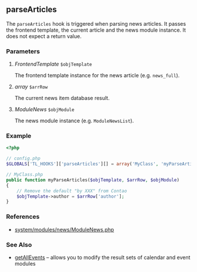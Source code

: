 parseArticles
-------------

The `parseArticles` hook is triggered when parsing news articles. It passes the frontend template, the current article and the news module instance. It does not expect a return value.


### Parameters ###

1. *FrontendTemplate* `$objTemplate`

	The frontend template instance for the news article (e.g. `news_full`).

2. *array* `$arrRow`

	The current news item database result.

3. *ModuleNews* `$objModule`

	The news module instance (e.g. `ModuleNewsList`).


### Example ###

```php
<?php

// config.php
$GLOBALS['TL_HOOKS']['parseArticles'][] = array('MyClass', 'myParseArticles');

// MyClass.php
public function myParseArticles($objTemplate, $arrRow, $objModule)
{
	// Remove the default "by XXX" from Contao
    $objTemplate->author = $arrRow['author'];
}
```


### References ###

- [system/modules/news/ModuleNews.php](https://github.com/contao/core/blob/2.11.7/system/modules/news/ModuleNews.php#L206)


### See Also ###

- [getAllEvents](getAllEvents.md) – allows you to modify the result sets of calendar and event modules

